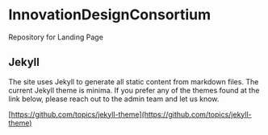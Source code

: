 # InnovationDesignConsortium
Repository for Landing Page


## Jekyll 

The site uses Jekyll to generate all static content from markdown files. The current Jekyll theme is minima. If you prefer any of the themes found at the link below, please reach out to the admin team and let us know.

[https://github.com/topics/jekyll-theme](https://github.com/topics/jekyll-theme)

